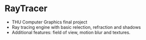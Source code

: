 # RayTracer

- THU Computer Graphics final project
- Ray tracing engine with basic relection, refraction and shadows
- Additional features: field of view, motion blur and textures.
